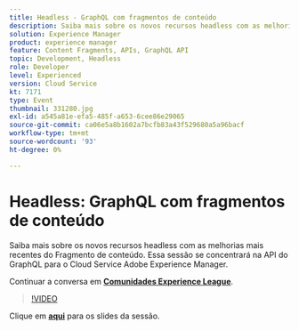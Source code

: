 ```yaml
---
title: Headless - GraphQL com fragmentos de conteúdo
description: Saiba mais sobre os novos recursos headless com as melhorias mais recentes do Fragmento de conteúdo. Essa sessão se concentrará na API do GraphQL para o Cloud Service Adobe Experience Manager. Esta sessão foi entregue como parte do evento Conteúdo do Adobe Developers Live.
solution: Experience Manager
product: experience manager
feature: Content Fragments, APIs, GraphQL API
topic: Development, Headless
role: Developer
level: Experienced
version: Cloud Service
kt: 7171
type: Event
thumbnail: 331280.jpg
exl-id: a545a81e-efa5-485f-a653-6cee86e29065
source-git-commit: ca06e5a8b1602a7bcfb83a43f529680a5a96bacf
workflow-type: tm+mt
source-wordcount: '93'
ht-degree: 0%

---
```


# Headless: GraphQL com fragmentos de conteúdo

Saiba mais sobre os novos recursos headless com as melhorias mais recentes do Fragmento de conteúdo. Essa sessão se concentrará na API do GraphQL para o Cloud Service Adobe Experience Manager.

Continuar a conversa em **[Comunidades Experience League](http://adobe.ly/36Yd3v6)**.

>[!VIDEO](https://video.tv.adobe.com/v/331280/?quality=12&learn=on&hidetitle=true)

Clique em **[aqui](/help/adobe-developers-live/assets/headless-graphql-content-fragments.pdf)** para os slides da sessão.
